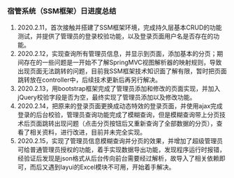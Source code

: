 ### 宿管系统（SSM框架）日进度总结

1. 2020.2.11，首次接触并搭建了SSM框架环境，完成持久层基本CRUD的功能测试，并提供了管理员的登录校验功能，以及登录页面用户名是否存在的功能。
2. 2020.2.12，实现查询所有管理员信息，并显示到页面，添加基本的分页；期间存在的一些问题是一开始不了解SpringMVC视图解析器的映射规则，导致出现页面无法跳转的问题，目前我SSM框架技术知识面了解有限，暂时把页面跳转放在controller中，后续技术更新后再另行解决。
3. 2020.2.13，用bootstrap框架完成了管理员添加和修改的页面实现，并加入jQuery校验字段是否为空，最终实现了管理员添加以及修改功能。
4. 2020.2.14，把原来的登录页面更换成动态特效的登录页面，并使用ajax完成登录的后台校验，管理员查询功能完成了模糊查询，但是模糊查询带上分页技术后页面跳转出现问题（点击分页按钮后又重新查询了全部数据的分页），查看了相关资料，进行改进，目前并未完全实现。
5. 2020.2.15，实现了管理员信息模糊查询并分页的效果，并增加了超级管理员可给普通管理员授权的功能，着手实现数据导出功能，发现程序运行时报错，经验证后发现是json格式从后台传向前台需要经过解析，故导入了相关依赖即可，而后又遇到layui的Excel模块不可用，开始着手解决。





